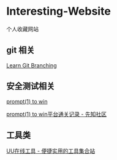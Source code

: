 # Interesting-Website
个人收藏网站





## git 相关

[Learn Git Branching](https://learngitbranching.js.org/?locale=zh_CN)



## 安全测试相关

[prompt(1) to win](http://prompt.ml/)

[prompt(1) to win平台通关记录 - 先知社区](https://xz.aliyun.com/t/4507#toc-17)



## 工具类

[UU在线工具 - 便捷实用的工具集合站](https://uutool.cn/)